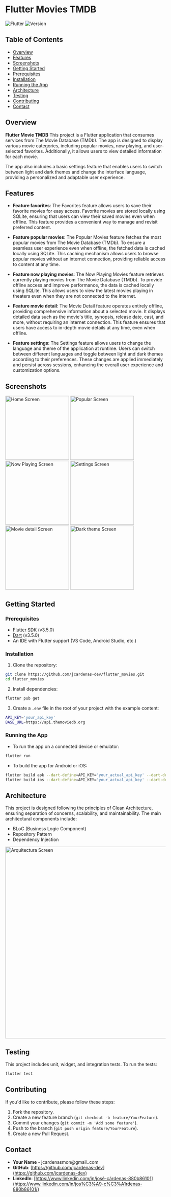 # Flutter Movies TMDB

![Flutter](https://img.shields.io/badge/Flutter-3.5-blue?style=flat-square&logo=flutter)
![Version](https://img.shields.io/badge/Version-1.0.0-yellow?style=flat-square)

## Table of Contents

- [Overview](#overview)
- [Features](#features)
- [Screenshots](#screenshots)
- [Getting Started](#getting-started)
- [Prerequisites](#prerequisites)
- [Installation](#installation)
- [Running the App](#running-the-app)
- [Architecture](#architecture)
- [Testing](#testing)
- [Contributing](#contributing)
- [Contact](#contact)

## Overview

**Flutter Movie TMDB** This project is a Flutter application that consumes services from The Movie Database (TMDb). The app is designed to display various movie categories, including popular movies, now playing, and user-selected favorites. Additionally, it allows users to view detailed information for each movie.

The app also includes a basic settings feature that enables users to switch between light and dark themes and change the interface language, providing a personalized and adaptable user experience.

## Features

- **Feature favorites**: The Favorites feature allows users to save their favorite movies for easy access. Favorite movies are stored locally using SQLite, ensuring that users can view their saved movies even when offline. This feature provides a convenient way to manage and revisit preferred content.

- **Feature popular movies**: The Popular Movies feature fetches the most popular movies from The Movie Database (TMDb). To ensure a seamless user experience even when offline, the fetched data is cached locally using SQLite. This caching mechanism allows users to browse popular movies without an internet connection, providing reliable access to content at any time.

- **Feature now playing movies**: The Now Playing Movies feature retrieves currently playing movies from The Movie Database (TMDb). To provide offline access and improve performance, the data is cached locally using SQLite. This allows users to view the latest movies playing in theaters even when they are not connected to the internet.

- **Feature movie detail**: The Movie Detail feature operates entirely offline, providing comprehensive information about a selected movie. It displays detailed data such as the movie's title, synopsis, release date, cast, and more, without requiring an internet connection. This feature ensures that users have access to in-depth movie details at any time, even when offline.

- **Feature settings**: The Settings feature allows users to change the language and theme of the application at runtime. Users can switch between different languages and toggle between light and dark themes according to their preferences. These changes are applied immediately and persist across sessions, enhancing the overall user experience and customization options.
  
## Screenshots

<p>
<img src="screenshots/favorites.png" alt="Home Screen" width="200" style="display: inline-block;"/>
<img src="screenshots/popular_favorites.png" alt="Popular Screen" width="200" style="display: inline-block;"/>
<img src="screenshots/now_playing_favorites.png" alt="Now Playing Screen" width="200" style="display: inline-block;"/>
<img src="screenshots/settings.png" alt="Settings Screen" width="200" style="display: inline-block;"/>
<img src="screenshots/movie_detail.png" alt="Movie detail Screen" width="200" style="display: inline-block;"/>
<img src="screenshots/dark_theme.png" alt="Dark theme Screen" width="200" style="display: inline-block;"/>
</p>

## Getting Started

### Prerequisites

- [Flutter SDK](https://flutter.dev/docs/get-started/install) (v3.5.0)
- [Dart](https://dart.dev/get-dart) (v3.5.0)
- An IDE with Flutter support (VS Code, Android Studio, etc.)

### Installation

1. Clone the repository:
```bash
git clone https://github.com/jcardenas-dev/flutter_movies.git
cd flutter_movies
```
2.  Install dependencies:
```bash
flutter pub get
```
3.  Create a  `.env`  file in the root of your project with the example content:
```bash
API_KEY='your_api_key'
BASE_URL=https://api.themoviedb.org
```
### Running the App
- To run the app on a connected device or emulator:
```bash
flutter run
```
- To build the app for Android or iOS:
```bash
flutter build apk --dart-define=API_KEY='your_actual_api_key' --dart-define=BASE_URL=https://api.themoviedb.org
flutter build ios --dart-define=API_KEY='your_actual_api_key' --dart-define=BASE_URL=https://api.themoviedb.org
```
## Architecture
This project is designed following the principles of Clean Architecture, ensuring separation of concerns, scalability, and maintainability. The main architectural components include:

- BLoC (Business Logic Component)
- Repository Pattern
- Dependency Injection

<img src="screenshots/arquitectura.png" alt="Arquitectura Screen" width="600"/>

## Testing
This project includes unit, widget, and integration tests. To run the tests:
```bash
flutter test
```
## Contributing

If you'd like to contribute, please follow these steps:

1.  Fork the repository.
2.  Create a new feature branch (`git checkout -b feature/YourFeature`).
3.  Commit your changes (`git commit -m 'Add some feature'`).
4.  Push to the branch (`git push origin feature/YourFeature`).
5.  Create a new Pull Request.

## Contact

-   **Your Name** - jcardenasmon@gmail..com
-   **GitHub**: [https://github.com/jcardenas-dev](https://github.com/jcardenas-dev)
-   **LinkedIn**: [https://www.linkedin.com/in/josé-cárdenas-880b86101](https://www.linkedin.com/in/jos%C3%A9-c%C3%A1rdenas-880b86101/)